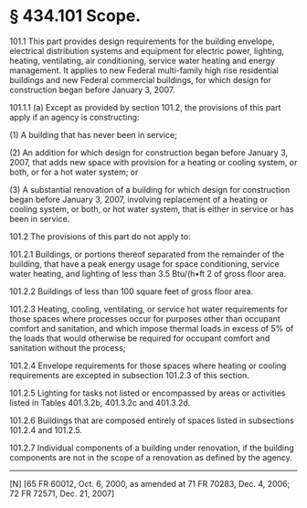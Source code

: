 # § 434.101   Scope.

101.1 This part provides design requirements for the building envelope, electrical distribution systems and equipment for electric power, lighting, heating, ventilating, air conditioning, service water heating and energy management. It applies to new Federal multi-family high rise residential buildings and new Federal commercial buildings, for which design for construction began before January 3, 2007.


101.1.1 (a) Except as provided by section 101.2, the provisions of this part apply if an agency is constructing: 


(1) A building that has never been in service; 


(2) An addition for which design for construction began before January 3, 2007, that adds new space with provision for a heating or cooling system, or both, or for a hot water system; or


(3) A substantial renovation of a building for which design for construction began before January 3, 2007, involving replacement of a heating or cooling system, or both, or hot water system, that is either in service or has been in service.


101.2 The provisions of this part do not apply to: 


101.2.1 Buildings, or portions thereof separated from the remainder of the building, that have a peak energy usage for space conditioning, service water heating, and lighting of less than 3.5 Btu/(h•ft 
2 of gross floor area. 


101.2.2 Buildings of less than 100 square feet of gross floor area. 


101.2.3 Heating, cooling, ventilating, or service hot water requirements for those spaces where processes occur for purposes other than occupant comfort and sanitation, and which impose thermal loads in excess of 5% of the loads that would otherwise be required for occupant comfort and sanitation without the process; 


101.2.4 Envelope requirements for those spaces where heating or cooling requirements are excepted in subsection 101.2.3 of this section. 


101.2.5 Lighting for tasks not listed or encompassed by areas or activities listed in Tables 401.3.2b, 401.3.2c and 401.3.2d. 


101.2.6 Buildings that are composed entirely of spaces listed in subsections 101.2.4 and 101.2.5. 


101.2.7 Individual components of a building under renovation, if the building components are not in the scope of a renovation as defined by the agency. 



---

[N] [65 FR 60012, Oct. 6, 2000, as amended at 71 FR 70283, Dec. 4, 2006; 72 FR 72571, Dec. 21, 2007]





